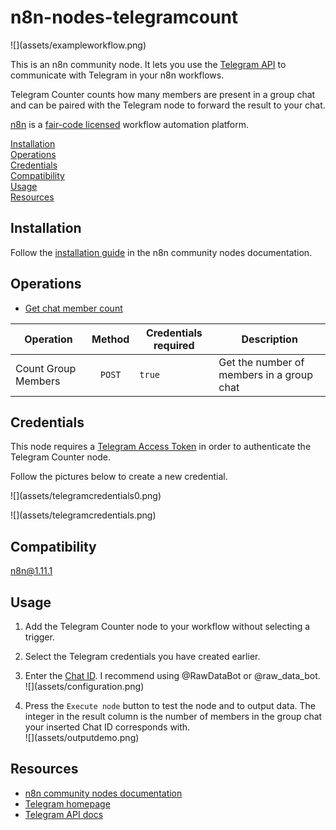 # n8n-nodes-telegramcount

!\[\](assets/exampleworkflow.png)

This is an n8n community node. It lets you use the [Telegram API](https://core.telegram.org/api) to communicate with Telegram in your n8n workflows.

Telegram Counter counts how many members are present in a group chat and can be paired with the Telegram node to forward the result to your chat.

[n8n](https://n8n.io/) is a [fair-code licensed](https://docs.n8n.io/reference/license/) workflow automation platform.

[Installation](#installation)  
[Operations](#operations)  
[Credentials](#credentials)  
[Compatibility](#compatibility)  
[Usage](#usage)  
[Resources](#resources)

## Installation

Follow the [installation guide](https://docs.n8n.io/integrations/community-nodes/installation/) in the n8n community nodes documentation.

## Operations

*   [Get chat member count](https://core.telegram.org/bots/api#getchatmembercount/)

| Operation | Method | Credentials required | Description |
|-----------|:-----------:|-----------|-----------|
| Count Group Members | `POST` | `true` | Get the number of members in a group chat |

## Credentials

This node requires a [Telegram Access Token](https://docs.n8n.io/integrations/builtin/credentials/telegram/) in order to authenticate the Telegram Counter node.

Follow the pictures below to create a new credential.

!\[\](assets/telegramcredentials0.png)

!\[\](assets/telegramcredentials.png)

## Compatibility

n8n@1.11.1

## Usage

1.  Add the Telegram Counter node to your workflow without selecting a trigger.
    
2.  Select the Telegram credentials you have created earlier.
    
3.  Enter the [Chat ID](https://docs.n8n.io/integrations/builtin/app-nodes/n8n-nodes-base.telegram/#get-the-chat-id). I recommend using @RawDataBot or @raw\_data\_bot.  
    !\[\](assets/configuration.png)
    
4.  Press the `Execute node` button to test the node and to output data. The integer in the result column is the number of members in the group chat your inserted Chat ID corresponds with.  
    !\[\](assets/outputdemo.png)
    
## Resources

*   [n8n community nodes documentation](https://docs.n8n.io/integrations/community-nodes/)
*   [Telegram homepage](https://telegram.org/)
*   [Telegram API docs](https://core.telegram.org/api/)